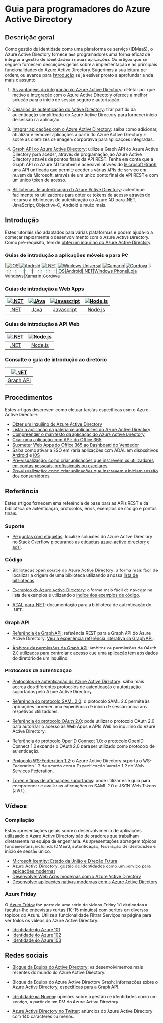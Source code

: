 <properties
   pageTitle="Guia para programadores do Azure Active Directory | Microsoft Azure"
   description="Este artigo fornece um guia completo aos recursos dirigidos aos programadores do Azure Active Directory."
   services="active-directory"
   documentationCenter="dev-center-name"
   authors="msmbaldwin"
   manager="mbaldwin"
   editor=""/>

<tags
   ms.service="active-directory"
   ms.devlang="na"
   ms.topic="hero-article"
   ms.tgt_pltfrm="na"
   ms.workload="identity"
   ms.date="04/02/2016"
   ms.author="mbaldwin"/>


# Guia para programadores do Azure Active Directory

## Descrição geral
Como gestão de identidade como uma plataforma de serviço (IDMaaS), o Azure Active Directory fornece aos programadores uma forma eficaz de integrar a gestão de identidades às suas aplicações. Os artigos que se seguem fornecem descrições gerais sobre a implementação e as principais funcionalidades do Azure Active Directory. Sugerimos a sua leitura por ordem, ou avance para [Introdução](#getting-started) se já estiver pronto a aprofundar ainda mais o assunto.


1. [As vantagens da integração do Azure Active Directory](active-directory-how-to-integrate.md): detetar por que motivo a integração com o Azure Active Directory oferece a melhor solução para o início de sessão seguro e autorização.

1. [Cenários de autenticação do Active Directory](active-directory-authentication-scenarios.md): tirar partido da autenticação simplificada do Azure Active Directory para fornecer início de sessão na aplicação.

1. [Integrar aplicações com o Azure Active Directory](active-directory-integrating-applications.md): saiba como adicionar, atualizar e remover aplicações a partir do Azure Active Directory e sobre as diretrizes de imagem corporativa para aplicações integradas.

1. [Graph API do Azure Active Directory](active-directory-graph-api.md): utilize a Graph API do Azure Active Directory para aceder, através de programação, ao Azure Active Directory através de pontos finais da API REST. Tenha em conta que a Graph API do Azure AD também é acessível através do [Microsoft Graph](https://graph.microsoft.io/), uma API unificada que permite aceder a várias APIs de serviço em nuvem da Microsoft, através de um único ponto final de API REST e com um único token de acesso.

1. [Bibliotecas de autenticação do Azure Active Directory](active-directory-authentication-libraries.md): autentique facilmente os utilizadores para obter os tokens de acesso através do recurso a bibliotecas de autenticação do Azure AD para .NET, JavaScript, Objective-C, Android e muito mais.


## Introdução

Estes tutoriais são adaptados para várias plataformas e podem ajudá-lo a começar rapidamente o desenvolvimento com o Azure Active Directory. Como pré-requisito, tem de [obter um inquilino do Azure Active Directory](active-directory-howto-tenant.md).

### Guias de introdução a aplicações móveis e para PC

|[![iOS](./media/active-directory-developers-guide/ios.png)](active-directory-devquickstarts-ios.md)|[![Android](./media/active-directory-developers-guide/android.png)](active-directory-devquickstarts-android.md)|[![.NET](./media/active-directory-developers-guide/net.png)](active-directory-devquickstarts-dotnet.md)|[![Windows Universal](./media/active-directory-developers-guide/windows.png)](active-directory-devquickstarts-windowsstore.md)|[![Xamarin](./media/active-directory-developers-guide/xamarin.png)](active-directory-devquickstarts-xamarin.md)|[![Cordova](./media/active-directory-developers-guide/cordova.png)](active-directory-devquickstarts-cordova.md)
|:--:|:--:|:--:|:--:|:--:|:--:|:--:
|[iOS](active-directory-devquickstarts-ios.md)|[Android](active-directory-devquickstarts-android.md)|[.NET](active-directory-devquickstarts-dotnet.md)|[Windows Phone](active-directory-devquickstarts-windowsphone.md)|[Loja Windows](active-directory-devquickstarts-windowsstore.md)|[Xamarin](active-directory-devquickstarts-xamarin.md)|[Cordova](active-directory-devquickstarts-cordova.md)

### Guias de introdução a Web Apps

|[![.NET](./media/active-directory-developers-guide/net.png)](active-directory-devquickstarts-webapp-dotnet.md)|[![JAva](./media/active-directory-developers-guide/java.png)](active-directory-devquickstarts-webapp-java.md)|[![Javascript](./media/active-directory-developers-guide/javascript.png)](active-directory-devquickstarts-angular.md)|[![Node.js](./media/active-directory-developers-guide/nodejs.png)](active-directory-devquickstarts-openidconnect-nodejs.md)
|:--:|:--:|:--:|:--:|
|[.NET](active-directory-devquickstarts-webapp-dotnet.md)|[Java](active-directory-devquickstarts-webapp-java.md)|[Javascript](active-directory-devquickstarts-angular.md)|[Node.js](active-directory-devquickstarts-openidconnect-nodejs.md)

### Guias de introdução à API Web

|[![.NET](./media/active-directory-developers-guide/net.png)](active-directory-devquickstarts-webapi-dotnet.md)|[![Node.js](./media/active-directory-developers-guide/nodejs.png)](active-directory-devquickstarts-webapi-nodejs.md)
|:--:|:--:|
|[.NET](active-directory-devquickstarts-webapi-dotnet.md)|[Node.js](active-directory-devquickstarts-webapi-nodejs.md)

### Consulte o guia de introdução ao diretório

| [![.NET](./media/active-directory-developers-guide/graph.png)](active-directory-graph-api-quickstart.md)|
|:--:|
|[Graph API](active-directory-graph-api-quickstart.md)|

## Procedimentos

Estes artigos descrevem como efetuar tarefas específicas com o Azure Active Directory:

- [Obter um inquilino do Azure Active Directory](active-directory-howto-tenant.md)
- [Listar a aplicação na galeria de aplicações do Azure Active Directory](active-directory-app-gallery-listing.md)
- [Compreender o manifesto da aplicação do Azure Active Directory](active-directory-application-manifest.md)
- [Criar uma aplicação com APIs do Office 365](https://msdn.microsoft.com/office/office365/howto/getting-started-Office-365-APIs)
- [Submeter Web Apps do Office 365 ao Dashboard do Vendedor](https://msdn.microsoft.com/office/office365/howto/submit-web-apps-seller-dashboard)
- Saiba como ativar a SSO em vária aplicações com ADAL em dispositivos [Android](active-directory-sso-android.md) e [iOS](active-directory-sso-ios.md)
- [Pré-visualização: como criar aplicações que inscrevem os utilizadores em contas pessoais, profissionais ou escolares](active-directory-appmodel-v2-overview.md)
- [Pré-visualização: como criar aplicações que inscrevem e iniciam sessão dos consumidores](../active-directory-b2c/active-directory-b2c-overview.md)


## Referência

Estes artigos fornecem uma referência de base para as APIs REST e da biblioteca de autenticação, protocolos, erros, exemplos de código e pontos finais.  

###  Suporte
- [Perguntas com etiquetas](http://stackoverflow.com/questions/tagged/azure-active-directory): localize soluções do Azure Active Directory no Stack Overflow procurando as etiquetas [azure-active-directory](http://stackoverflow.com/questions/tagged/azure-active-directory) e [adal](http://stackoverflow.com/questions/tagged/adal).

### Código

- [Bibliotecas open source do Azure Active Directory](http://github.com/AzureAD): a forma mais fácil de localizar a origem de uma biblioteca utilizando a nossa [lista de bibliotecas](active-directory-authentication-libraries.md).

- [Exemplos do Azure Active Directory](https://github.com/azure-samples?query=active-directory): a forma mais fácil de navegar na lista de exemplos é utilizando o [índice dos exemplos de código](active-directory-code-samples.md).

- [ADAL para .NET](https://msdn.microsoft.com/library/azure/mt417579.aspx): documentação para a biblioteca de autenticação do .NET.

### Graph API

- [Referência da Graph API](https://msdn.microsoft.com/library/azure/hh974476.aspx): referência REST para a Graph API do Azure Active Directory. [Veja a experiência referência interativa da Graph API](https://msdn.microsoft.com/Library/Azure/Ad/Graph/api/api-catalog).

- [Âmbitos de permissões da Graph API](https://msdn.microsoft.com/Library/Azure/Ad/Graph/howto/azure-ad-graph-api-permission-scopes): âmbitos de permissões de OAuth 2.0 utilizados para controlar o acesso que uma aplicação tem aos dados do diretório de um inquilino.

### Protocolos de autenticação

- [Protocolos de autenticação do Azure Active Directory](active-directory-protocols.md): saiba mais acerca dos diferentes protocolos de autenticação e autorização suportados pelo Azure Active Directory.

- [Referência do protocolo SAML 2.0](active-directory-saml-protocol-reference.md): o protocolo SAML 2.0 permite às aplicações fornecer uma experiência de início de sessão única aos respetivos utilizadores.

- [Referência do protocolo OAuth 2.0](active-directory-protocols-oauth-code.md): pode utilizar o protocolo OAuth 2.0 para autorizar o acesso às Web Apps e APIs Web no inquilino do Azure Active Directory.

- [Referência do protocolo OpenID Connect 1.0](active-directory-protocols-openid-connect-code.md): o protocolo OpenID Connect 1.0 expande o OAuth 2.0 para ser utilizado como protocolo de autenticação.

- [Protocolo WS-Federation 1.2](http://docs.oasis-open.org/wsfed/federation/v1.2/os/ws-federation-1.2-spec-os.html): o Azure Active Directory suporta o WS-Federation 1.2 de acordo com a Especificação Versão 1.2 do Web Services Federation.

- [Token e tipos de afirmações suportados](active-directory-token-and-claims.md): pode utilizar este guia para compreender e avaliar as afirmações no SAML 2.0 e JSON Web Tokens (JWT).

## Vídeos

### Compilação

Estas apresentações gerais sobre o desenvolvimento de aplicações utilizando o Azure Active Directory são de oradores que trabalham diretamente na equipa de engenharia. As apresentações abrangem tópicos fundamentais, incluindo IDMaaS, autenticação, federação de identidades e início de sessão único.

- [Microsoft Identity: Estado da União e Direção Futura](https://azure.microsoft.com/documentation/videos/build-2016-microsoft-identity-state-of-the-union-and-future-direction/)
- [Azure Active Directory: gestão de identidades como um serviço para aplicações modernas](https://azure.microsoft.com/documentation/videos/build-2015-azure-active-directory-identity-management-as-a-service-for-modern-applications/)
- [Desenvolver Web Apps modernas com o Azure Active Directory](https://azure.microsoft.com/documentation/videos/build-2015-develop-modern-web-applications-with-azure-active-directory/)
- [Desenvolver aplicações nativas modernas com o Azure Active Directory](https://azure.microsoft.com/documentation/videos/build-2015-develop-modern-native-applications-with-azure-active-directory/)

### Azure Friday
O [Azure Friday](https://azure.microsoft.com/documentation/videos/azure-friday/) faz parte de uma série de vídeos Friday 1:1 dedicados a facultar-lhe entrevistas curtas (10-15 minutos) com peritos em diversos tópicos do Azure.  Utilize a funcionalidade Filtrar Serviços na página para ver todos os vídeos do Azure Active Directory.

- [Identidade do Azure 101](https://azure.microsoft.com/documentation/videos/azure-identity-basics/)
- [Identidade do Azure 102](https://azure.microsoft.com/documentation/videos/azure-identity-creating-active-directory/)
- [Identidade do Azure 103](https://azure.microsoft.com/documentation/videos/azure-identity-application-to-authenticate/)

## Redes sociais

- [Blogue da Equipa do Active Directory](http://blogs.technet.com/b/ad/): os desenvolvimentos mais recentes do mundo do Azure Active Directory.

- [Blogue da Equipa do Azure Active Directory Graph](http://blogs.msdn.com/b/aadgraphteam): informações sobre o Azure Active Directory, específicas para a Graph API.

- [Identidade na Nuvem](http://www.cloudidentity.net): opiniões sobre a gestão de identidades como um serviço, a partir de um PM do Azure Active Directory.  

- [Azure Active Directory no Twitter](https://twitter.com/azuread): anúncios do Azure Active Directory com 140 caracteres ou menos.



<!--HONumber=Jun16_HO2-->


